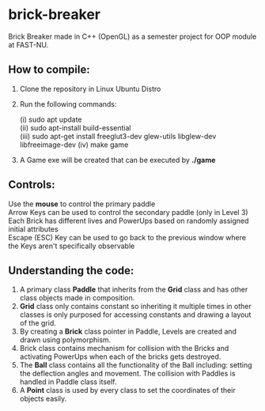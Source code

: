 # brick-breaker
Brick Breaker made in C++ (OpenGL) as a semester project for OOP module at FAST-NU.

## How to compile:
1. Clone the repository in Linux Ubuntu Distro
2. Run the following commands:

   (i)   sudo apt update<br>
   (ii)  sudo apt-install build-essential<br>
   (iii) sudo apt-get install freeglut3-dev glew-utils libglew-dev libfreeimage-dev
   (iv)  make game
4. A Game exe will be created that can be executed by **./game**

## Controls:
Use the **mouse** to control the primary paddle<br>
Arrow Keys can be used to control the secondary paddle (only in Level 3)<br>
Each Brick has different lives and PowerUps based on randomly assigned initial attributes<br>
Escape (ESC) Key can be used to go back to the previous window where the Keys aren't specifically observable<br>

## Understanding the code:
1. A primary class **Paddle** that inherits from the **Grid** class and has other class objects made in composition.
2. **Grid** class only contains constant so inheriting it multiple times in other classes is only purposed for accessing constants and drawing a layout of the grid.
3. By creating a **Brick** class pointer in Paddle, Levels are created and drawn using polymorphism.
4. Brick class contains mechanism for collision with the Bricks and activating PowerUps when each of the bricks gets destroyed.
5. The **Ball** class contains all the functionality of the Ball including: setting the deflection angles and movement. The collision with Paddles is handled in Paddle class itself.
6. A **Point** class is used by every class to set the coordinates of their objects easily.

